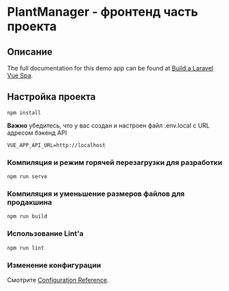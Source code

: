 # PlantManager - фронтенд часть проекта

## Описание

The full documentation for this demo app can be found at [Build a Laravel Vue Spa](https://laravelvuespa.com/).

## Настройка проекта
```
npm install
```

**Важно** убедитесь, что у вас создан и настроен файл .env.local с URL адресом бэкенд API
```
VUE_APP_API_URL=http://localhost
```

### Компиляция и режим горячей перезагрузки для разработки
```
npm run serve
```

### Компиляция и уменьшение размеров файлов для продакшина
```
npm run build
```

### Использование Lint'а
```
npm run lint
```

### Изменение конфигурации
Смотрите [Configuration Reference](https://cli.vuejs.org/config/).
